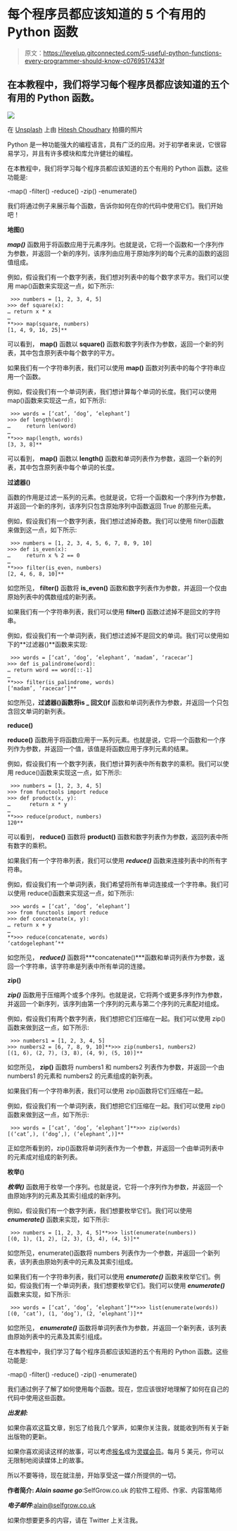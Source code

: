 # 每个程序员都应该知道的 5 个有用的 Python 函数

> 原文：<https://levelup.gitconnected.com/5-useful-python-functions-every-programmer-should-know-c0769517433f>

## 在本教程中，我们将学习每个程序员都应该知道的五个有用的 Python 函数。

![](img/bb78387f0639a5bc7db5b08af277301f.png)

在 [Unsplash](https://unsplash.com?utm_source=medium&utm_medium=referral) 上由 [Hitesh Choudhary](https://unsplash.com/@hiteshchoudhary?utm_source=medium&utm_medium=referral) 拍摄的照片

Python 是一种功能强大的编程语言，具有广泛的应用。对于初学者来说，它很容易学习，并且有许多模块和库允许健壮的编程。

在本教程中，我们将学习每个程序员都应该知道的五个有用的 Python 函数。这些功能是:

-map()
-filter()
-reduce()
-zip()
-enumerate()

我们将通过例子来展示每个函数，告诉你如何在你的代码中使用它们。我们开始吧！

**地图()**

***map()*** 函数用于将函数应用于元素序列。也就是说，它将一个函数和一个序列作为参数，并返回一个新的序列，该序列由应用于原始序列的每个元素的函数的返回值组成。

例如，假设我们有一个数字列表，我们想对列表中的每个数字求平方。我们可以使用 map()函数来实现这一点，如下所示:

```
 >>> numbers = [1, 2, 3, 4, 5]
>>> def square(x):
… return x * x
… 
**>>> map(square, numbers)
[1, 4, 9, 16, 25]** 
```

可以看到， **map()** 函数以 **square()** 函数和数字列表作为参数，返回一个新的列表，其中包含原列表中每个数字的平方。

如果我们有一个字符串列表，我们可以使用 **map()** 函数对列表中的每个字符串应用一个函数。

例如，假设我们有一个单词列表，我们想计算每个单词的长度。我们可以使用 map()函数来实现这一点，如下所示:

```
 >>> words = [‘cat’, ‘dog’, ‘elephant’]
>>> def length(word):
…     return len(word)
… 
**>>> map(length, words)
[3, 3, 8]** 
```

可以看到， **map()** 函数以 **length()** 函数和单词列表作为参数，返回一个新的列表，其中包含原列表中每个单词的长度。

**过滤器()**

函数的作用是过滤一系列的元素。也就是说，它将一个函数和一个序列作为参数，并返回一个新的序列，该序列只包含原始序列中函数返回 True 的那些元素。

例如，假设我们有一个数字列表，我们想过滤掉奇数。我们可以使用 filter()函数来做到这一点，如下所示:

```
 >>> numbers = [1, 2, 3, 4, 5, 6, 7, 8, 9, 10]
>>> def is_even(x):
…     return x % 2 == 0
… 
**>>> filter(is_even, numbers)
[2, 4, 6, 8, 10]** 
```

如您所见， **filter()** 函数将 **is_even()** 函数和数字列表作为参数，并返回一个仅由原始列表中的偶数组成的新列表。

如果我们有一个字符串列表，我们可以使用 **filter()** 函数过滤掉不是回文的字符串。

例如，假设我们有一个单词列表，我们想过滤掉不是回文的单词。我们可以使用如下的**过滤器()**函数来实现:

```
 >>> words = [‘cat’, ‘dog’, ‘elephant’, ‘madam’, ‘racecar’]
>>> def is_palindrome(word):
… return word == word[::-1]
… 
**>>> filter(is_palindrome, words)
[‘madam’, ‘racecar’]** 
```

如您所见，**过滤器()**函数将**is _ 回文()f** 函数和单词列表作为参数，并返回一个只包含回文单词的新列表。

**reduce()**

**reduce()** 函数用于将函数应用于一系列元素。也就是说，它将一个函数和一个序列作为参数，并返回一个值，该值是将函数应用于序列元素的结果。

例如，假设我们有一个数字列表，我们想计算列表中所有数字的乘积。我们可以使用 reduce()函数来实现这一点，如下所示:

```
 >>> numbers = [1, 2, 3, 4, 5]
>>> from functools import reduce
>>> def product(x, y):
…      return x * y
… 
**>>> reduce(product, numbers)
120** 
```

可以看到， **reduce()** 函数将 **product()** 函数和数字列表作为参数，返回列表中所有数字的乘积。

如果我们有一个字符串列表，我们可以使用 ***reduce()*** 函数来连接列表中的所有字符串。

例如，假设我们有一个单词列表，我们希望将所有单词连接成一个字符串。我们可以使用 reduce()函数来实现这一点，如下所示:

```
 >>> words = [‘cat’, ‘dog’, ‘elephant’]
>>> from functools import reduce
>>> def concatenate(x, y):
… return x + y
… 
**>>> reduce(concatenate, words)
‘catdogelephant’** 
```

如您所见， ***reduce()*** 函数将***concatenate()***函数和单词列表作为参数，返回一个字符串，该字符串是列表中所有单词的连接。

**zip()**

***zip()*** 函数用于压缩两个或多个序列。也就是说，它将两个或更多序列作为参数，并返回一个新序列，该序列由第一个序列的元素与第二个序列的元素配对组成。

例如，假设我们有两个数字列表，我们想把它们压缩在一起。我们可以使用 zip()函数来做到这一点，如下所示:

```
 >>> numbers1 = [1, 2, 3, 4, 5]
>>> numbers2 = [6, 7, 8, 9, 10]**>>> zip(numbers1, numbers2)
[(1, 6), (2, 7), (3, 8), (4, 9), (5, 10)]** 
```

如您所见， **zip()** 函数将 numbers1 和 numbers2 列表作为参数，并返回一个由 numbers1 的元素和 numbers2 的元素组成的新列表。

如果我们有一个字符串列表，我们可以使用 zip()函数将它们压缩在一起。

例如，假设我们有一个单词列表，我们想把它们压缩在一起。我们可以使用 zip()函数来做到这一点，如下所示:

```
 >>> words = [‘cat’, ‘dog’, ‘elephant’]**>>> zip(words)
[(‘cat’,), (‘dog’,), (‘elephant’,)]** 
```

正如您所看到的，zip()函数将单词列表作为一个参数，并返回一个由单词列表中的元素成对组成的新列表。

**枚举()**

***枚举()*** 函数用于枚举一个序列。也就是说，它将一个序列作为参数，并返回一个由原始序列的元素及其索引组成的新序列。

例如，假设我们有一个数字列表，我们想要枚举它们。我们可以使用 ***enumerate()*** 函数来实现，如下所示:

```
 >>> numbers = [1, 2, 3, 4, 5]**>>> list(enumerate(numbers))
[(0, 1), (1, 2), (2, 3), (3, 4), (4, 5)]** 
```

如您所见，enumerate()函数将 numbers 列表作为一个参数，并返回一个新列表，该列表由原始列表中的元素及其索引组成。

如果我们有一个字符串列表，我们可以使用 ***enumerate()*** 函数来枚举它们。例如，假设我们有一个单词列表，我们想要枚举它们。我们可以使用 ***enumerate()*** 函数来实现，如下所示:

```
 >>> words = [‘cat’, ‘dog’, ‘elephant’]**>>> list(enumerate(words))
[(0, ‘cat’), (1, ‘dog’), (2, ‘elephant’)]** 
```

如您所见， ***enumerate()*** 函数将单词列表作为参数，并返回一个新列表，该列表由原始列表中的元素及其索引组成。

在本教程中，我们学习了每个程序员都应该知道的五个有用的 Python 函数。这些功能是:

-map()
-filter()
-reduce()
-zip()
-enumerate()

我们通过例子了解了如何使用每个函数。现在，您应该很好地理解了如何在自己的代码中使用这些函数。

***出发前:***

如果你喜欢这篇文章，别忘了给我几个掌声，如果你关注我，就能收到所有关于新出版物的更新。

如果你喜欢阅读这样的故事，可以考虑[报名](https://medium.com/@alains/membership)成为[灵媒会员](https://medium.com/@alains/membership)。每月 5 美元，你可以无限制地阅读媒体上的故事。

所以不要等待，现在就注册，开始享受这一媒介所提供的一切。

**作者简介:
*Alain saame go***:SelfGrow.co.uk 的软件工程师、作家、内容策略师

***电子邮件***:alain@selfgrow.co.uk

如果你想要更多的内容，请在 Twitter 上关注我。